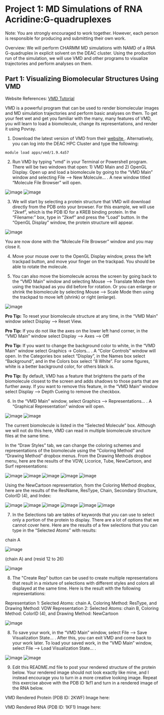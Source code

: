 # Project 1: MD Simulations of RNA Acridine:G-quadruplexes

Note: You are strongly encouraged to work together.  However, each person is responsible for producing and submitting their own work.

Overview: We will perform CHARMM MD simulations with NAMD of a RNA G-quadruplex in explicit solvent on the DEAC cluster.  Using the production run of the simulation, we will use VMD and other programs to visualize trajectories and perform analyses on them.  

## Part 1: Visualizing Biomolecular Structures Using VMD

Website References: [ VMD Tutorial ](http://www.ks.uiuc.edu/Training/Tutorials/vmd/tutorial-html/index.html)

VMD is a powerful program that can be used to render biomolecular images and MD simulation trajectories and perform basic analyses on them. To get your feet wet and get you familiar with the many, many features of VMD, you will learn to load a biomolecule, change its representations, and render it using Povray.

1. Download the latest version of VMD from their [ website ](https://www.ks.uiuc.edu/Development/Download/download.cgi?PackageName=VMD). Alternatively, you can log into the DEAC HPC Cluster and type the following:
```
module load apps/vmd/1.9.4a57
```

2. Run VMD by typing “vmd” in your Terminal or Powershell program. There will be two windows that open: 1) VMD Main and 2) OpenGL Display. Open up and load a biomolecule by going to the “VMD Main” window and selecting File --> New Molecule… . A new window titled “Molecule File Browser” will open.

![image](https://github.com/user-attachments/assets/dca126fb-6736-443a-9a6c-1754b004335a)
![image](https://github.com/user-attachments/assets/8f785b34-9e38-4987-a344-ea451fe22347)

3. We will start by selecting a protein structure that VMD will download directly from the PDB onto your browser. For this example, we will use “2kwf”, which is the PDB ID for a KREB binding protein. In the “Filename:” box, type in “2kwf” and press the “Load” button. In the “OpenGL Display” window, the protein structure will appear.

![image](https://github.com/user-attachments/assets/d71b110d-7f95-4803-9241-5b782323f290)

You are now done with the “Molecule File Browser” window and you may close it. 

4. Move your mouse over to the OpenGL Display window, press the left trackpad button, and move your finger on the trackpad. You should be able to rotate the molecule.

5. You can also move the biomolecule across the screen by going back to the “VMD Main” window and selecting Mouse --> Translate Mode then using the trackpad as you did before for rotation. Or you can enlarge or shrink the biomolecule by selecting Mouse --> Scale Mode then using the trackpad to move left (shrink) or right (enlarge).

![image](https://github.com/user-attachments/assets/05ca878c-407f-411a-9b9a-19085c80d0af)

__Pro Tip:__
To reset your biomolecule structure at any time, in the “VMD Main” window select Display --> Reset View.

__Pro Tip:__
If you do not like the axes on the lower left hand corner, in the “VMD Main” window select Display --> Axes --> Off

__Pro Tip:__
If you want to change the background color to white, in the “VMD Main” window select Graphics -> Colors… . A “Color Controls” window will open. In the Categories box select “Display”, in the Names box select “Background”, and in the Colors box select “8 White”. For some figures, white is a better background color, for others black is. 

__Pro Tip:__
By default, VMD has a feature that brightens the parts of the biomolecule closest to the screen and adds shadows to those parts that are further away. If you want to remove this feature, in the “VMD Main” window select Display --> Depth Cueing to remove the checkbox.

6. In the “VMD Main” window, select Graphics --> Representations… . A “Graphical Representation” window will open.

![image](https://github.com/user-attachments/assets/94581ff7-88b8-41fb-b276-d9ce42508e8a)
![image](https://github.com/user-attachments/assets/d14d88c6-0d8f-475e-a0b3-24a8c0a16ce2)

The current biomolecule is listed in the “Selected Molecule” box. Although we will not do this here, VMD can read in multiple biomolecule structure files at the same time. 

In the “Draw Styles” tab, we can change the coloring schemes and representations of the biomolecule using the “Coloring Method” and “Drawing Method” dropbox menus. From the Drawing Methods dropbox menu, here are the results of the VDW, Licorice, Tube, NewCartoon, and Surf representations:

![image](https://github.com/user-attachments/assets/b1c21fb0-5ba0-4acc-be7e-4cca97306189)
![image](https://github.com/user-attachments/assets/8957029e-ab05-4ced-ab64-335beef282a2)
![image](https://github.com/user-attachments/assets/77c86c0b-9652-4efe-82b5-245e5380d104)
![image](https://github.com/user-attachments/assets/f3d6e89d-9e65-4a26-aa14-aa69736265f1)
![image](https://github.com/user-attachments/assets/2b852084-4d96-40ea-ae71-367afdff2668)

Using the NewCartoon representation, from the Coloring Method dropbox, here are the results of the ResName, ResType, Chain, Secondary Structure, ColorID (4), and Index:

![image](https://github.com/user-attachments/assets/944d4374-8c15-4971-815d-c41045e3f4f3)
![image](https://github.com/user-attachments/assets/d2e48807-6a3e-4624-8b8f-9fd2afbbc182)
![image](https://github.com/user-attachments/assets/8e2c9e27-dc7c-4d02-aa84-e42e12703834)
![image](https://github.com/user-attachments/assets/d0c1694a-59d2-4be3-bd88-142dddfc7cd8)
![image](https://github.com/user-attachments/assets/a7681465-cc61-4054-85c1-74c5bb698596)
![image](https://github.com/user-attachments/assets/2cd39f38-647b-48f6-a349-c3b8b046d70b)

7. In the Selections tab are tables of keywords that you can use to select only a portion of the protein to display. There are a lot of options that we cannot cover here. Here are the results of a few selections that you can type in the “Selected Atoms” with results:

chain A

![image](https://github.com/user-attachments/assets/d4de98df-4a46-43f1-971c-73666a31a20b)

(chain A) and (resid 12 to 26)

![image](https://github.com/user-attachments/assets/2262e303-d48d-4717-b58f-da50cf716ea9)

8. The "Create Rep" button can be used to create multiple representations that result in a mixture of selections with different styles and colors all displayed at the same time. Here is the result with the following representations:

Representation 1: Selected Atoms: chain A,  Coloring Method: ResType, and Drawing Method: VDW
Representation 2: Selected Atoms: chain B, Coloring Method: ColorID (4), and Drawing Method: NewCartoon 

![image](https://github.com/user-attachments/assets/13b09605-8477-4844-8de9-a827edc5ce1a)

8. To save your work, in the “VMD Main” window, select File --> Save Visualization State… . After this, you can exit VMD and come back to your work later. To load your saved work, in the “VMD Main” window, select File --> Load Visualization State… .

![image](https://github.com/user-attachments/assets/2c124515-5a9a-4c2a-b6bc-a7bd312dd6da)
![image](https://github.com/user-attachments/assets/8f8278ec-e17d-4043-a7ae-908415af28d5)

9. Edit this README.md file to post your rendered structure of the protein below. Your rendered image should not look exactly like mine, and I instead encourage you to turn in a more creative looking image. Repeat this exercise above with the PDB ID 1kf1 and turn in a rendered image of the RNA below.


VMD Rendered Protein (PDB ID: 2KWF) Image here:


VMD Rendered RNA (PDB ID: 1KF1) Image here:



